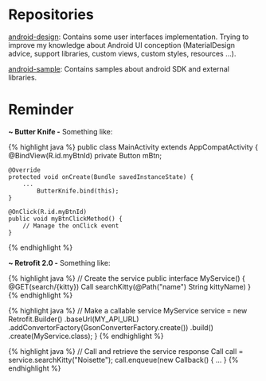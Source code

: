 # Repositories

<a href="https://github.com/worknrole/android-design" class="content_link" target="_blank">android-design</a>: Contains some user interfaces implementation. Trying to improve my knowledge about Android UI conception (MaterialDesign advice, support libraries, custom views, custom styles, resources ...).

<a href="https://github.com/worknrole/android-sample" class="content_link" target="_blank">android-sample</a>: Contains samples about android SDK and external libraries.  


# Reminder

**&#126; Butter Knife -** Something like:

{% highlight java %}
public class MainActivity extends AppCompatActivity {
	@BindView(R.id.myBtnId) private Button mBtn;

	@Override
	protected void onCreate(Bundle savedInstanceState) {
		...
    	    ButterKnife.bind(this);
	}

	@OnClick(R.id.myBtnId)
	public void myBtnClickMethod() {
		// Manage the onClick event
	}
{% endhighlight %}


**&#126; Retrofit 2.0 -** Something like:

{% highlight java %}
// Create the service
public interface MyService() {
	@GET(search/{kitty})
	Call<Kitty> searchKitty(@Path("name") String kittyName)
}
{% endhighlight %}

{% highlight java %}
// Make a callable service
MyService service = new Retrofit.Builder()
	.baseUrl(MY_API_URL)
	.addConvertorFactory(GsonConverterFactory.create())
	.build()
	.create(MyService.class);
}
{% endhighlight %}

{% highlight java %}
// Call and retrieve the service response
Call<Kitty> call = service.searchKitty("Noisette");
call.enqueue(new Callback<Kitty>() { ... }
{% endhighlight %}